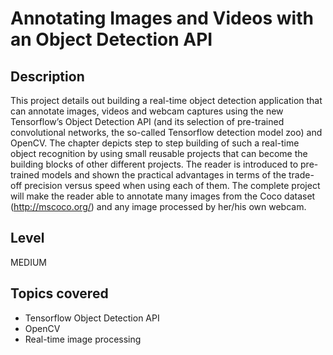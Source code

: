 # Annotating Images and Videos with an Object Detection API

## Description
This project details out  building a real-time object detection application that can annotate images, videos and webcam captures using the new Tensorflow’s Object Detection API (and its selection of pre-trained convolutional networks, the so-called Tensorflow detection model zoo) and OpenCV. The chapter depicts step to step building of such a real-time object recognition by using small reusable projects that can become the building blocks of other different projects. The reader is introduced to pre-trained models and shown the practical advantages in terms of the trade-off precision versus speed when using each of them. The complete project will make the reader able to annotate many images from the Coco dataset (http://mscoco.org/) and any image processed by her/his own webcam.

## Level
MEDIUM

## Topics covered
* Tensorflow Object Detection API
* OpenCV
* Real-time image processing
